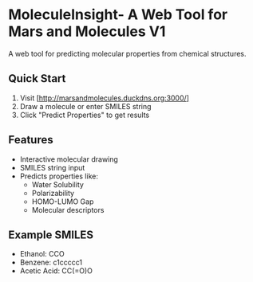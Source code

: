 # MoleculeInsight- A Web Tool for Mars and Molecules V1

A web tool for predicting molecular properties from chemical structures.

## Quick Start

1. Visit [http://marsandmolecules.duckdns.org:3000/]
2. Draw a molecule or enter SMILES string
3. Click "Predict Properties" to get results

## Features

- Interactive molecular drawing
- SMILES string input
- Predicts properties like:
  - Water Solubility
  - Polarizability
  - HOMO-LUMO Gap
  - Molecular descriptors

## Example SMILES

- Ethanol: CCO
- Benzene: c1ccccc1
- Acetic Acid: CC(=O)O